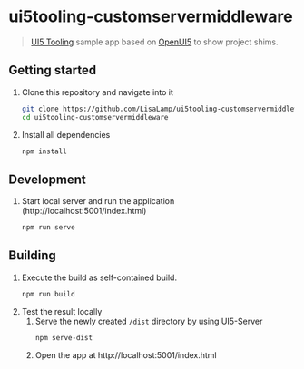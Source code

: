 # ui5tooling-customservermiddleware
> [UI5 Tooling](https://github.com/SAP/ui5-tooling) sample app based on [OpenUI5](https://github.com/SAP/openui5) to show project shims.


## Getting started
1. Clone this repository and navigate into it
    ```sh
    git clone https://github.com/LisaLamp/ui5tooling-customservermiddleware.git
    cd ui5tooling-customservermiddleware
    ```
1. Install all dependencies
    ```sh
    npm install
    ```

## Development

1. Start local server and run the application (http://localhost:5001/index.html)
    ```sh
    npm run serve
    ```

## Building
1. Execute the build as self-contained build. 
    ```sh
    npm run build
    ```
1. Test the result locally
    1. Serve the newly created `/dist` directory by using UI5-Server
        ```sh
        npm serve-dist
        ```
    1. Open the app at http://localhost:5001/index.html
